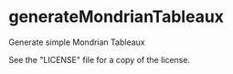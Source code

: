 # generateMondrianTableaux
Generate simple Mondrian Tableaux

See the "LICENSE" file for a copy of the license.
